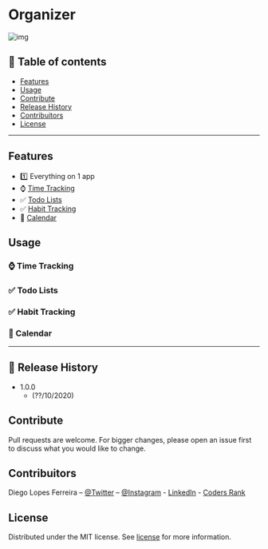# Organizer

![img]()

## :bookmark_tabs: Table of contents

- [Features](#features)
- [Usage](#usage)
- [Contribute](#contribute)
- [Release History](#release-history)
- [Contribuitors](#contribuitors)
- [License](#license)

---

## Features

- :one: Everything on 1 app
- :watch: [Time Tracking](#watch-time-tracking)
- :white_check_mark: [Todo Lists](#white_check_mark-todo-lists)
- :white_check_mark: [Habit Tracking](#white_check_mark-habit-tracking)
- :calendar: [Calendar](#calendar-calendar)

## Usage

### :watch: Time Tracking

### :white_check_mark: Todo Lists

### :white_check_mark: Habit Tracking

### :calendar: Calendar

---

## :rocket: Release History

- 1.0.0
  - (??/10/2020)

## Contribute

Pull requests are welcome. For bigger changes, please open an issue first to discuss what you would like to change.

## Contribuitors

Diego Lopes Ferreira – [@Twitter](https://twitter.com/Diego_simSouEu) – [@Instagram](https://www.instagram.com/diego.lopes.f/) - [LinkedIn](https://www.linkedin.com/in/diego-lopes-ferreira-a23a8919b/) - [Coders Rank](https://profile.codersrank.io/user/diego-lopes-ferreira)

## License

Distributed under the MIT license. See [license](LICENSE) for more information.
